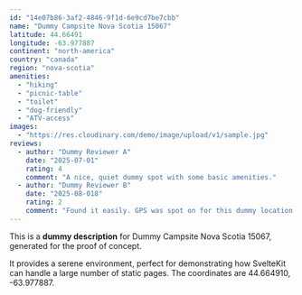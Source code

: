 ```yaml
---
id: "14e07b86-3af2-4846-9f1d-6e9cd7be7cbb"
name: "Dummy Campsite Nova Scotia 15067"
latitude: 44.66491
longitude: -63.977887
continent: "north-america"
country: "canada"
region: "nova-scotia"
amenities:
  - "hiking"
  - "picnic-table"
  - "toilet"
  - "dog-friendly"
  - "ATV-access"
images:
  - "https://res.cloudinary.com/demo/image/upload/v1/sample.jpg"
reviews:
  - author: "Dummy Reviewer A"
    date: "2025-07-01"
    rating: 4
    comment: "A nice, quiet dummy spot with some basic amenities."
  - author: "Dummy Reviewer B"
    date: "2025-08-018"
    rating: 2
    comment: "Found it easily. GPS was spot on for this dummy location."
---
```


This is a **dummy description** for Dummy Campsite Nova Scotia 15067, generated for the proof of concept.

It provides a serene environment, perfect for demonstrating how SvelteKit can handle a large number of static pages. The coordinates are 44.664910, -63.977887.
